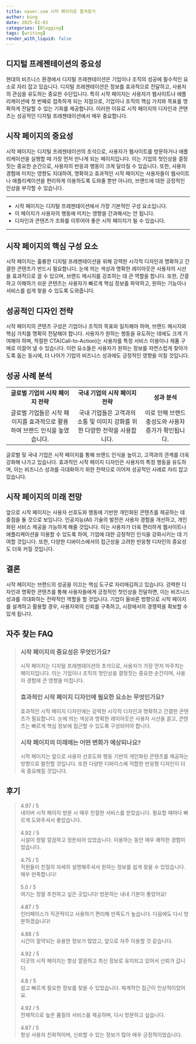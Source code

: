 ```yaml
---
title: naver.com 시작 페이지로 즐겨찾기
author: bing
date: 2025-02-03
categories: [Blogging]
tags: [writing]
render_with_liquid: false
---
```



<h2 id='디지털 프레젠테이션의 중요성'>디지털 프레젠테이션의 중요성</h2>

<p>현대의 비즈니스 환경에서 디지털 프레젠테이션은 기업이나 조직의 성공에 필수적인 요소로 자리 잡고 있습니다. 디지털 프레젠테이션은 정보를 효과적으로 전달하고, 사용자의 관심을 유도하는 중요한 수단입니다. 특히 시작 페이지는 사용자가 웹사이트나 애플리케이션에 첫 번째로 접촉하게 되는 지점으로, 기업이나 조직의 핵심 가치와 목표를 명확하게 전달할 수 있는 기회를 제공합니다. 이러한 이유로 시작 페이지의 디자인과 콘텐츠는 성공적인 디지털 프레젠테이션에서 매우 중요합니다.</p>

<h2 id='시작 페이지의 중요성'>시작 페이지의 중요성</h2>

<p>시작 페이지는 디지털 프레젠테이션의 초석으로, 사용자가 웹사이트를 방문하거나 애플리케이션을 실행할 때 가장 먼저 만나게 되는 페이지입니다. 이는 기업의 첫인상을 결정짓는 중요한 순간으로, 사용자의 반응과 행동이 크게 달라질 수 있습니다. 또한, 사용자 경험에 미치는 영향도 지대하여, 명확하고 효과적인 시작 페이지는 사용자들이 웹사이트나 애플리케이션을 편리하게 이용하도록 도와줄 뿐만 아니라, 브랜드에 대한 긍정적인 인상을 부각할 수 있습니다.</p>

<hr />

<ul>
    <li>시작 페이지는 디지털 프레젠테이션에서 가장 기본적인 구성 요소입니다.</li>
    <li>이 페이지가 사용자의 행동에 미치는 영향을 간과해서는 안 됩니다.</li>
    <li>디자인과 콘텐츠가 조화를 이루어야 좋은 시작 페이지가 될 수 있습니다.</li>
</ul>

<hr />

<h2 id='시작 페이지의 구성 요소'>시작 페이지의 핵심 구성 요소</h2>

<p>시작 페이지는 훌륭한 디지털 프레젠테이션을 위해 강력한 시각적 디자인과 명확하고 간결한 콘텐츠가 반드시 필요합니다. 눈에 띄는 색상과 명확한 레이아웃은 사용자의 시선을 효과적으로 끌 수 있으며, 브랜드 메시지를 강조하는 데 큰 역할을 합니다. 또한, 간결하고 이해하기 쉬운 콘텐츠는 사용자가 빠르게 핵심 정보를 파악하고, 원하는 기능이나 서비스를 쉽게 찾을 수 있도록 도와줍니다.</p>

<h2 id='성공적인 디자인 전략'>성공적인 디자인 전략</h2>

<p>시작 페이지의 콘텐츠 구성은 기업이나 조직의 목표와 일치해야 하며, 브랜드 메시지와 핵심 가치를 명확히 전달해야 합니다. 사용자가 원하는 행동을 유도하는 데에도 크게 기여해야 하며, 적절한 CTA(Call-to-Action)는 사용자를 특정 서비스 이용이나 제품 구매로 이끌어 낼 수 있습니다. 이런 요소들은 사용자가 원하는 정보를 자연스럽게 찾아가도록 돕는 동시에, 더 나아가 기업의 비즈니스 성과에도 긍정적인 영향을 미칠 것입니다.</p>

<h2 id='성공 사례 분석'>성공 사례 분석</h2>

<table>
    <tr>
        <td style="text-align: center; height: 17px;"><b>글로벌 기업의 시작 페이지 전략</b></td>
        <td style="text-align: center; height: 17px;"><b>국내 기업의 시작 페이지 전략</b></td>
        <td style="text-align: center; height: 17px;"><b>성과 분석</b></td>
    </tr>
    <tr>
        <td style="text-align: center; height: 17px;">글로벌 기업들은 시작 페이지를 효과적으로 활용하여 브랜드 인식을 높였습니다.</td>
        <td style="text-align: center; height: 17px;">국내 기업들은 고객과의 소통 및 이미지 강화를 위한 다양한 전략을 사용합니다.</td>
        <td style="text-align: center; height: 17px;">이로 인해 브랜드 충성도와 사용자 증가가 확인됩니다.</td>
    </tr>
</table>

<p>글로벌 및 국내 기업은 시작 페이지를 통해 브랜드 인식을 높이고, 고객과의 관계를 더욱 강화해 나가고 있습니다. 효과적인 시작 페이지 디자인은 사용자의 특정 행동을 유도하며, 이는 비즈니스 성과를 극대화하기 위한 전략으로 이어져 성공적인 사례로 자리 잡고 있습니다.</p>

<h2 id='시작 페이지의 미래 전망'>시작 페이지의 미래 전망</h2>

<p>앞으로 시작 페이지는 사용자 선호도와 행동에 기반한 개인화된 콘텐츠를 제공하는 데 중점을 둘 것으로 보입니다. 인공지능(AI) 기술의 발전은 사용자 경험을 개선하고, 개인화된 서비스 제공을 가능하게 해줄 것입니다. 이는 사용자가 더욱 편리하게 웹사이트나 애플리케이션을 이용할 수 있도록 하여, 기업에 대한 긍정적인 인식을 강화시키는 데 기여할 것입니다. 또한, 다양한 디바이스에서의 접근성을 고려한 반응형 디자인의 중요성도 더욱 커질 것입니다.</p>

<h2 id='결론'>결론</h2>

<p>시작 페이지는 브랜드의 성공을 이끄는 핵심 도구로 자리매김하고 있습니다. 강력한 디자인과 명확한 콘텐츠를 통해 사용자들에게 긍정적인 첫인상을 전달하면, 이는 비즈니스 성과를 극대화하는 전략적인 역할을 할 것입니다. 기업이 올바른 방향으로 시작 페이지를 설계하고 활용할 경우, 사용자와의 신뢰를 구축하고, 시장에서의 경쟁력을 확보할 수 있게 됩니다.</p>


<h2 id='자주_찾는_FAQ'>자주 찾는 FAQ</h2>
<div itemscope="" itemtype="https://schema.org/FAQPage">
<blockquote>
<div itemscope="" itemprop="mainEntity" itemtype="https://schema.org/Question">
<h3 itemprop="name">시작 페이지의 중요성은 무엇인가요?</h3>
<div itemscope="" itemprop="acceptedAnswer" itemtype="https://schema.org/Answer">
<span itemprop="text">
<p>시작 페이지는 디지털 프레젠테이션의 초석으로, 사용자가 가장 먼저 마주치는 페이지입니다. 이는 기업이나 조직의 첫인상을 결정짓는 중요한 순간이며, 사용자 경험에 큰 영향을 미칩니다.</p>
</span>
</div>
</div>
<div itemscope="" itemprop="mainEntity" itemtype="https://schema.org/Question">
<h3 itemprop="name">효과적인 시작 페이지 디자인에 필요한 요소는 무엇인가요?</h3>
<div itemscope="" itemprop="acceptedAnswer" itemtype="https://schema.org/Answer">
<span itemprop="text">
<p>효과적인 시작 페이지 디자인에는 강력한 시각적 디자인과 명확하고 간결한 콘텐츠가 필요합니다. 눈에 띄는 색상과 명확한 레이아웃은 사용자 시선을 끌고, 콘텐츠는 빠르게 핵심 정보에 접근할 수 있도록 구성되어야 합니다.</p>
</span>
</div>
</div>
<div itemscope="" itemprop="mainEntity" itemtype="https://schema.org/Question">
<h3 itemprop="name">시작 페이지의 미래에는 어떤 변화가 예상되나요?</h3>
<div itemscope="" itemprop="acceptedAnswer" itemtype="https://schema.org/Answer">
<span itemprop="text">
<p>시작 페이지는 앞으로 사용자 선호도와 행동 기반의 개인화된 콘텐츠를 제공하는 방향으로 발전할 것입니다. 또한 다양한 디바이스에 적합한 반응형 디자인이 더욱 중요해질 것입니다.</p>
</span>
</div>
</div>
</blockquote>
</div>
<h2 id='후기'>후기</h2>
<div itemscope itemtype="https://schema.org/Product">
  <blockquote>
  <div itemprop="review" itemscope itemtype="https://schema.org/Review">
      <div itemprop="reviewRating" itemscope itemtype="https://schema.org/Rating"> <span itemprop="ratingValue">4.97</span> / <span itemprop="bestRating">5</span> </div>
      <span itemprop="reviewBody">네이버 시작 페이지 방문 시 매우 친절한 서비스를 받았습니다. 필요할 때마다 빠르게 도와주셔서 좋았습니다.</span>
  </div>
  <br>
  <div itemprop="review" itemscope itemtype="https://schema.org/Review">
      <div itemprop="reviewRating" itemscope itemtype="https://schema.org/Rating"> <span itemprop="ratingValue">4.92</span> / <span itemprop="bestRating">5</span> </div>
      <span itemprop="reviewBody">시설이 정말 깔끔하고 정돈되어 있었습니다. 이용하는 동안 매우 쾌적한 경험이었습니다.</span>
  </div>
  <br>
  <div itemprop="review" itemscope itemtype="https://schema.org/Review">
      <div itemprop="reviewRating" itemscope itemtype="https://schema.org/Rating"> <span itemprop="ratingValue">4.75</span> / <span itemprop="bestRating">5</span> </div>
      <span itemprop="reviewBody">직원들이 친절히 자세히 설명해주셔서 원하는 정보를 쉽게 찾을 수 있었습니다. 매우 만족합니다!</span>
  </div>
  <br>
  <div itemprop="review" itemscope itemtype="https://schema.org/Review">
      <div itemprop="reviewRating" itemscope itemtype="https://schema.org/Rating"> <span itemprop="ratingValue">5.0</span> / <span itemprop="bestRating">5</span> </div>
      <span itemprop="reviewBody">여기는 정말 추천하고 싶은 곳입니다! 방문하는 내내 기분이 좋았어요!</span>
  </div>
  <br>
  <div itemprop="review" itemscope itemtype="https://schema.org/Review">
      <div itemprop="reviewRating" itemscope itemtype="https://schema.org/Rating"> <span itemprop="ratingValue">4.87</span> / <span itemprop="bestRating">5</span> </div>
      <span itemprop="reviewBody">인터페이스가 직관적이고 사용하기 편리해 만족도가 높습니다. 다음에도 다시 방문하겠습니다!</span>
  </div>
  <br>
  <div itemprop="review" itemscope itemtype="https://schema.org/Review">
      <div itemprop="reviewRating" itemscope itemtype="https://schema.org/Rating"> <span itemprop="ratingValue">4.88</span> / <span itemprop="bestRating">5</span> </div>
      <span itemprop="reviewBody">시간이 절약되는 유용한 정보가 많았고, 앞으로 자주 이용할 것 같습니다.</span>
  </div>
  <br>
  <div itemprop="review" itemscope itemtype="https://schema.org/Review">
      <div itemprop="reviewRating" itemscope itemtype="https://schema.org/Rating"> <span itemprop="ratingValue">4.92</span> / <span itemprop="bestRating">5</span> </div>
      <span itemprop="reviewBody">이곳의 시작 페이지는 항상 깔끔하고 최신 정보로 유지되고 있어서 신뢰가 갑니다.</span>
  </div>
  <br>
  <div itemprop="review" itemscope itemtype="https://schema.org/Review">
      <div itemprop="reviewRating" itemscope itemtype="https://schema.org/Rating"> <span itemprop="ratingValue">4.8</span> / <span itemprop="bestRating">5</span> </div>
      <span itemprop="reviewBody">쉽고 빠르게 필요한 정보를 찾을 수 있었습니다. 체계적인 접근이 인상적이었어요.</span>
  </div>
  <br>
  <div itemprop="review" itemscope itemtype="https://schema.org/Review">
      <div itemprop="reviewRating" itemscope itemtype="https://schema.org/Rating"> <span itemprop="ratingValue">4.92</span> / <span itemprop="bestRating">5</span> </div>
      <span itemprop="reviewBody">전체적으로 높은 품질의 서비스를 제공하며, 다시 방문하고 싶습니다.</span>
  </div>
  <br>
  <div itemprop="review" itemscope itemtype="https://schema.org/Review">
      <div itemprop="reviewRating" itemscope itemtype="https://schema.org/Rating"> <span itemprop="ratingValue">4.87</span> / <span itemprop="bestRating">5</span> </div>
      <span itemprop="reviewBody">항상 사용자 친화적이며, 신뢰할 수 있는 정보가 많아 매우 긍정적이었습니다.</span>
  </div>
  </blockquote>
</div>
